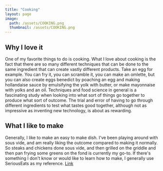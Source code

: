 ```yaml
---
title: "Cooking"
layout: page
image:
  path: /assets/COOKING.png
  thumbnail: /assets/COOKING.png
---
```


## Why I love it  
One of my favorite things to do is cooking. What I love about cooking is the fact that there are so many different techniques that can be done to the same ingredient that can create vastly different products. Take an egg for example. You can fry it, you can scramble it, you can make an omlette, but you can also create eggs benedict by poaching an egg and making hollandaise sauce by emulsifying the yolk with butter, or make mayonnaise with yolks and an oil. Techniques and food science in general is a fascinating study when looking into what sort of things go together to produce what sort of outcome. The trial and error of having to go through different ingredients to test what tastes good together, although not as impressive as inventing new technology, is about as rewarding.  

## What I like to make
Generally, I like to make an easy to make dish. I've been playing around with sous vide, and am really liking the outcome compared to making it normally. So steaks and chickens done sous vide, and then grilled on the griddle and then pan frying some greens on the fond is currently my go-to. If there's something I don't know or would like to learn how to make, I generally use SeriousEats as my reference. [Link](https://www.seriouseats.com)
